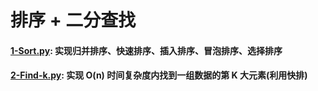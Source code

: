 
# 排序 + 二分查找

#### [1-Sort.py](https://github.com/angryhen/code_with_py/blob/master/Task-3/1-Sort.py): 实现归并排序、快速排序、插入排序、冒泡排序、选择排序
#### [2-Find-k.py](https://github.com/angryhen/code_with_py/blob/master/Task-3/2-Find-k.py): 实现 O(n) 时间复杂度内找到一组数据的第 K 大元素(利用快排)
